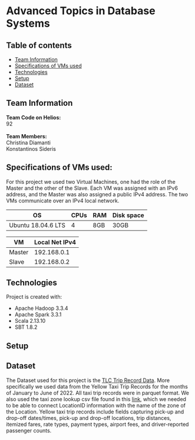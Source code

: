 # Advanced Topics in Database Systems

## Table of contents
* [Team Information](#team-information)
* [Specifications of VMs used](#specifications-of-vms-used)
* [Technologies](#technologies)
* [Setup](#setup)
* [Dataset](#dataset)

## Team Information
**Team Code on Helios:** <br> 92 <br><br>
**Team Members:** <br> 
Christina Diamanti <br>
Konstantinos Sideris

## Specifications of VMs used:
For this project we used two Virtual Machines, one had the role of the Master and the other of the Slave. Each VM was assigned with an IPv6 address, and the Master was also assigned a public IPv4 address. The two VMs communicate over an IPv4 local network. 

| OS  |  CPUs | RAM | Disk space | 
| ------------- |  ------------- | ------------- | ------------- |
| Ubuntu 18.04.6 LTS  | 4 |  8GB | 30GB | 

| VM  |  Local Net IPv4 |
| ------------- |  ------------- |
| Master  |  192.168.0.1 | 
| Slave  |  192.168.0.2 | 

## Technologies 
Project is created with:
* Apache Hadoop 3.3.4
* Apache Spark 3.3.1
* Scala 2.13.10
* SBT 1.8.2

## Setup 

## Dataset
The Dataset used for this project is the [TLC Trip Record Data](https://www.nyc.gov/site/tlc/about/tlc-trip-record-data.page). 
More specifically we used data from the Yellow Taxi Trip Records for the months of January to June of 2022. All taxi trip records were in parquet format. We also used the taxi zone lookup csv file found in this [link](https://d37ci6vzurychx.cloudfront.net/misc/taxi+_zone_lookup.csv), which we needed to be able to connect LocationID information with the name of the zone of the Location.
Yellow taxi trip records include fields capturing pick-up and drop-off dates/times, pick-up and drop-off locations, trip distances, itemized fares, rate types, payment types, airport fees, and driver-reported passenger counts.
